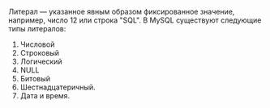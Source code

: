 Литерал — указанное явным образом фиксированное значение, например, число 12 или строка "SQL".
В MySQL существуют следующие типы литералов:
1. Числовой 
2. Cтроковый
3. Логический 
4. NULL
5. Битовый 
6. Шестнадцатеричный. 
7. Дата и время.